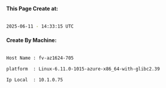 
   
#### This Page Create at:

```bash

2025-06-11 - 14:33:15 UTC

```

#### Create By Machine:

```bash

Host Name : fv-az1624-705

platform  : Linux-6.11.0-1015-azure-x86_64-with-glibc2.39

Ip Local  : 10.1.0.75

```

